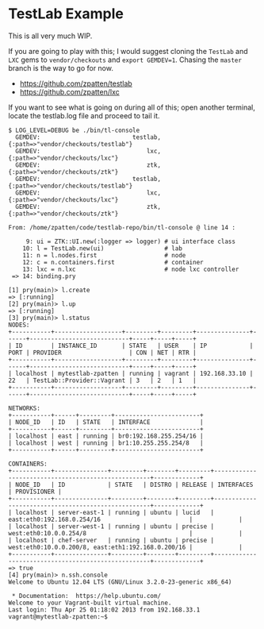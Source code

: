 # TestLab Example

This is all very much WIP.

If you are going to play with this; I would suggest cloning the `TestLab` and `LXC` gems to `vendor/checkouts` and `export GEMDEV=1`.  Chasing the `master` branch is the way to go for now.

* https://github.com/zpatten/testlab
* https://github.com/zpatten/lxc

If you want to see what is going on during all of this; open another terminal, locate the testlab.log file and proceed to tail it.

    $ LOG_LEVEL=DEBUG be ./bin/tl-console
      GEMDEV:                          testlab, {:path=>"vendor/checkouts/testlab"}
      GEMDEV:                              lxc, {:path=>"vendor/checkouts/lxc"}
      GEMDEV:                              ztk, {:path=>"vendor/checkouts/ztk"}
      GEMDEV:                          testlab, {:path=>"vendor/checkouts/testlab"}
      GEMDEV:                              lxc, {:path=>"vendor/checkouts/lxc"}
      GEMDEV:                              ztk, {:path=>"vendor/checkouts/ztk"}

    From: /home/zpatten/code/testlab-repo/bin/tl-console @ line 14 :

         9: ui = ZTK::UI.new(:logger => logger) # ui interface class
        10: l = TestLab.new(ui)                 # lab
        11: n = l.nodes.first                   # node
        12: c = n.containers.first              # container
        13: lxc = n.lxc                         # node lxc controller
     => 14: binding.pry

    [1] pry(main)> l.create
    => [:running]
    [2] pry(main)> l.up
    => [:running]
    [3] pry(main)> l.status
    NODES:
    +-----------+-------------------+---------+---------+---------------+------+----------------------------+-----+-----+-----+
    | ID        | INSTANCE_ID       | STATE   | USER    | IP            | PORT | PROVIDER                   | CON | NET | RTR |
    +-----------+-------------------+---------+---------+---------------+------+----------------------------+-----+-----+-----+
    | localhost | mytestlab-zpatten | running | vagrant | 192.168.33.10 | 22   | TestLab::Provider::Vagrant | 3   | 2   | 1   |
    +-----------+-------------------+---------+---------+---------------+------+----------------------------+-----+-----+-----+

    NETWORKS:
    +-----------+------+---------+------------------------+
    | NODE_ID   | ID   | STATE   | INTERFACE              |
    +-----------+------+---------+------------------------+
    | localhost | east | running | br0:192.168.255.254/16 |
    | localhost | west | running | br1:10.255.255.254/8   |
    +-----------+------+---------+------------------------+

    CONTAINERS:
    +-----------+---------------+---------+--------+---------+----------------------------------------------------+-------------+
    | NODE_ID   | ID            | STATE   | DISTRO | RELEASE | INTERFACES                                         | PROVISIONER |
    +-----------+---------------+---------+--------+---------+----------------------------------------------------+-------------+
    | localhost | server-east-1 | running | ubuntu | lucid   | east:eth0:192.168.0.254/16                         |             |
    | localhost | server-west-1 | running | ubuntu | precise | west:eth0:10.0.0.254/8                             |             |
    | localhost | chef-server   | running | ubuntu | precise | west:eth0:10.0.0.200/8, east:eth1:192.168.0.200/16 |             |
    +-----------+---------------+---------+--------+---------+----------------------------------------------------+-------------+
    => true
    [4] pry(main)> n.ssh.console
    Welcome to Ubuntu 12.04 LTS (GNU/Linux 3.2.0-23-generic x86_64)

     * Documentation:  https://help.ubuntu.com/
    Welcome to your Vagrant-built virtual machine.
    Last login: Thu Apr 25 01:18:02 2013 from 192.168.33.1
    vagrant@mytestlab-zpatten:~$
